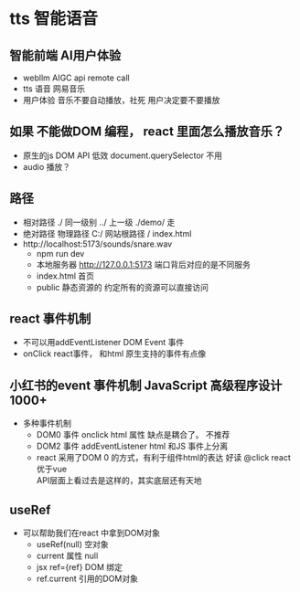 # tts 智能语音

## 智能前端  AI用户体验 
- webllm 
  AIGC api remote call 
- tts 语音 
  网易音乐 
- 用户体验 
  音乐不要自动播放，社死
  用户决定要不要播放 

## 如果 不能做DOM 编程， react 里面怎么播放音乐？
- 原生的js DOM API 低效  document.querySelector 不用 
- audio 播放？ 

## 路径
- 相对路径 
  ./ 同一级别
  ../ 上一级
  ./demo/ 走
- 绝对路径
  物理路径 C:/
  网站根路径 /   index.html
- http://localhost:5173/sounds/snare.wav
  - npm run dev 
  - 本地服务器 http://127.0.0.1:5173
  端口背后对应的是不同服务
  - index.html 首页
  - public 静态资源的 
    约定所有的资源可以直接访问
  
## react 事件机制
  - 不可以用addEventListener DOM Event 事件
  - onClick react事件， 和html 原生支持的事件有点像

## 小红书的event 事件机制  JavaScript 高级程序设计 1000+
- 多种事件机制
  - DOM0 事件
    onclick  html 属性 缺点是耦合了。 不推荐
  - DOM2 事件
    addEventListener  html 和JS 事件上分离
  - react 
    采用了DOM 0 的方式，有利于组件html的表达  好读
    @click  react 优于vue  
    API层面上看过去是这样的，其实底层还有天地 

## useRef
- 可以帮助我们在react 中拿到DOM对象
  - useRef(null) 空对象
  - current 属性 null 
  - jsx ref={ref}  DOM 绑定
  - ref.current 引用的DOM对象 